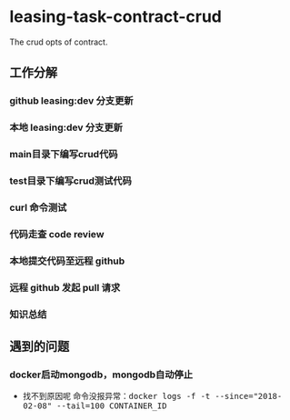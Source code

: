 # leasing-task-contract-crud

The crud opts of contract.

## 工作分解

### github leasing:dev 分支更新

### 本地 leasing:dev 分支更新

### main目录下编写crud代码

### test目录下编写crud测试代码

### curl 命令测试

### 代码走查 code review

### 本地提交代码至远程 github

### 远程 github 发起 pull 请求

### 知识总结

## 遇到的问题

### docker启动mongodb，mongodb自动停止

* 找不到原因呢
命令没报异常：<kbd>docker logs -f -t --since="2018-02-08" --tail=100 CONTAINER_ID</kbd>
